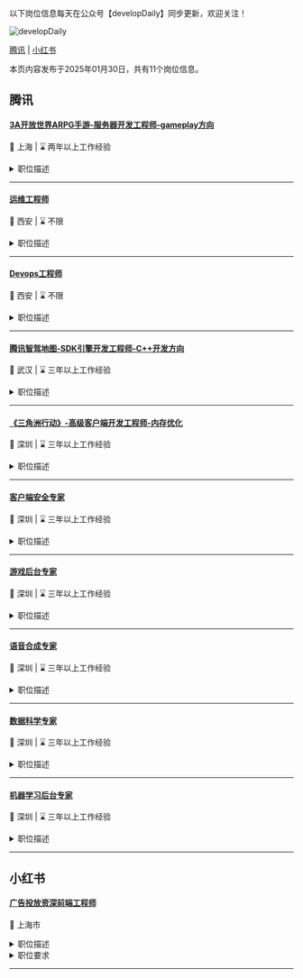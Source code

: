 以下岗位信息每天在公众号【developDaily】同步更新，欢迎关注！

<p><img alt="developDaily" src="./developDaily.png"></p>

[腾讯](#腾讯) | [小红书](#小红书)

本页内容发布于2025年01月30日，共有11个岗位信息。

## 腾讯

#### [3A开放世界ARPG手游-服务器开发工程师-gameplay方向](http://careers.tencent.com/jobdesc.html?postId=1831543361262088192)

📍 上海 | ⌛ 两年以上工作经验

<details>
<summary>职位描述</summary>

1.负责网络游戏服务器端开发；

2.负责服务器端的移动/寻路/网络同步等模块的维护和开发；

3.针对策划提出以及未来的gameplay需求进行功能设计和开发；

4.负责相关工具的优化和开发。
</details>

---

#### [运维工程师](http://careers.tencent.com/jobdesc.html?postId=1852293197242327040)

📍 西安 | ⌛ 不限

<details>
<summary>职位描述</summary>

1.负责腾讯云服务环境的稳定性建设，提升整体研发效率和交付质量，包括环境治理、性能优化、工具开发以及流程方法的优化与改进；

2.为云产研团队提供技术支持和工程赋能，推动各产品在测试、运维、发布等方面的自动化和智能化实现；

3.持续监控并优化腾讯云服务质量，以提升服务水平协议（SLA）；

4.备注：此岗位为腾讯集团旗下子公司编制岗位。
</details>

---

#### [Devops工程师](http://careers.tencent.com/jobdesc.html?postId=1852293195317141504)

📍 西安 | ⌛ 不限

<details>
<summary>职位描述</summary>

1.负责公司内部产品的Devops流程建设和优化，解决研发痛点问题；

2.落地Devops流程，处理用户使用问题及优化建议；

3.参与Devops流程相关的平台能力开发；

4.备注：此岗位为腾讯集团旗下子公司编制岗位。
</details>

---

#### [腾讯智驾地图-SDK引擎开发工程师-C++开发方向](http://careers.tencent.com/jobdesc.html?postId=1831137512693723136)

📍 武汉 | ⌛ 三年以上工作经验

<details>
<summary>职位描述</summary>

1.负责腾讯智驾地图SDK引擎的核心C++开发工作，确保导航体验提升及开放能力建设；

2.参与地图引擎的性能优化，提升系统响应速度和稳定性；

3.与产品团队紧密协作，根据产品需求进行功能迭代和升级；

4.负责相关技术文档的编写和维护，为团队知识共享做出贡献；

5.此岗位位腾讯集团旗下子公司编制。
</details>

---

#### [《三角洲行动》-高级客户端开发工程师-内存优化](http://careers.tencent.com/jobdesc.html?postId=1853375375111905280)

📍 深圳 | ⌛ 三年以上工作经验

<details>
<summary>职位描述</summary>

1.负责内存工具的实现与维护；

2.负责版本内存分析，业务内存泄漏问题分析，推进业务代码与资源优化；

3.负责引擎底层内存优化功能点开发。
</details>

---

#### [客户端安全专家](http://careers.tencent.com/jobdesc.html?postId=1788096489688408064)

📍 深圳 | ⌛ 三年以上工作经验

<details>
<summary>职位描述</summary>

1.负责游戏客户端安全解决方案的预研与开发；

2.设计并开发基于大数据的安全识别系统；

3.与游戏项目高效合作，帮助项目解决安全技术难题；

4.指导组内安全工程师，帮助他们成长。
</details>

---

#### [游戏后台专家](http://careers.tencent.com/jobdesc.html?postId=1788096485083062272)

📍 深圳 | ⌛ 三年以上工作经验

<details>
<summary>职位描述</summary>

1.负责游戏后台技术方案设计，基于虚幻引擎开发下一代游戏后端解决方案；

2.与游戏项目高效合作，帮助项目解决后台技术难题；

3.指导组内后台工程师，帮助他们成长。
</details>

---

#### [语音合成专家](http://careers.tencent.com/jobdesc.html?postId=1788096482839109632)

📍 深圳 | ⌛ 三年以上工作经验

<details>
<summary>职位描述</summary>

1.负责面向游戏领域语音大模型的构建，包括预训练、指令微调、训练和推理加速、模型评测等；

2.探索大语音模型技术在游戏场景中的应用，为游戏创作、运营、交互体验等各环节提供更智能化的模型能力；

3.优化现有线上算法，包括对话TTS，千人千面语音，多语种TTS，音乐生成，歌声合成等方向研发工作，结合实际业务需求与数据，研发高效可靠的语音合成解决方案；

4.跟踪探索大语音模型的前沿技术与应用落地。
</details>

---

#### [数据科学专家](http://careers.tencent.com/jobdesc.html?postId=1788096480758734848)

📍 深圳 | ⌛ 三年以上工作经验

<details>
<summary>职位描述</summary>

1.利用统计学习、数据挖掘、推荐算法等方法，设计和优化用户模型，为产品设计研发及运营提供数据支持；

2.负责游戏海量数据分析任务，包括但不限于：社交网络分析，聚类分析，用户画像，异常用户挖掘等；

3.优化现有线上算法，结合实际业务需求与数据，利用分布式计算框架，研发高效可靠的数据挖掘解决方案；

4.关注行业前沿动态，保持行业敏感度，对竞品有专业的研究和分析。
</details>

---

#### [机器学习后台专家](http://careers.tencent.com/jobdesc.html?postId=1788096487498981376)

📍 深圳 | ⌛ 三年以上工作经验

<details>
<summary>职位描述</summary>

1.负责机器学习后台服务架构的设计、开发及维护工作，为算法研究团队提供高效的工程技术支持；

2.负责在游戏领域落地AI技术，包括模型训练优化以及在线服务性能，安全性，稳定性等提升；

3.积极关注AI领域的最新学术和行业进展，持续优化技术方案，并推进工作流程及研究效率的提升。
</details>

---

## 小红书

#### [广告投放资深前端工程师](https://job.xiaohongshu.com/social/position/14453)

📍 上海市

<details>
<summary>职位描述</summary>

1、负责广告创意在C端各种形态展示，确保用户端的高性能和稳定性；

2、参与前端跨端架构设计，提升广告C端链路的开发效率和体验；

3、 持续关注前端技术发展趋势，引入新技术和工具，提升团队技术水平；

4、编写高质量的代码，进行代码审查，确保代码质量和团队代码规范；
</details>

<details>
<summary>职位要求</summary>

1、本科及以上学历，计算机或相关专业，5年左右前端开发经验；

2、精通JavaScript、HTML、CSS等前端基础技能，熟悉W3C标准，了解常见的HTML5及CSS3特性；

3、熟练掌握React Native框架，对跨端技术有较深的理解和实践；

4、对前端用性能优化有较深的研究和经验，能够编写高效、可维护的代码；

5、对产品有较高的敏感度，能够从用户体验的角度出发，提出改进建议；

6、具备良好的稳定性意识，能够确保系统的高可用性和稳定性；

7、有良好的沟通能力和团队合作精神和较好的自驱力，能够与产品经理、设计师、后端开发人员有效协作。
</details>

---

